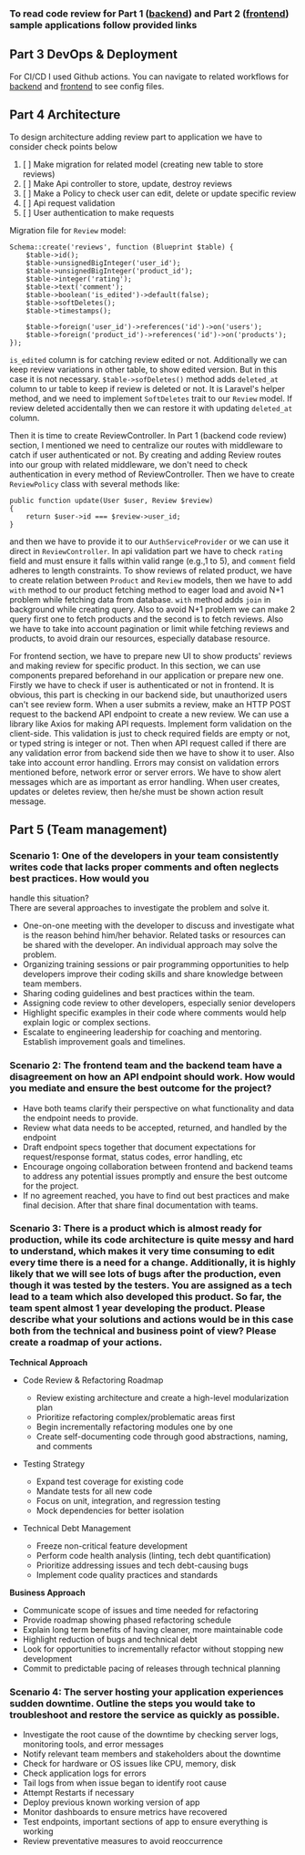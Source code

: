 ### To read code review for Part 1 ([backend](task-blog/README.md)) and Part 2 ([frontend](task-filter/README.md)) sample applications follow provided links

## Part 3 DevOps & Deployment
For CI/CD I used Github actions. You can navigate to related workflows for [backend](task-blog/.github/workflows/deploy.yml) and [frontend](task-filter/.github/workflows/deploy.yml) to see config files.


## Part 4 Architecture
To design architecture adding review part to application we have to consider check points below
1. [ ] Make migration for related model (creating new table to store reviews)
2. [ ] Make Api controller to store, update, destroy reviews
3. [ ] Make a Policy to check user can edit, delete or update specific review
3. [ ] Api request validation
4. [ ] User authentication to make requests

Migration file for `Review` model:
```
Schema::create('reviews', function (Blueprint $table) {
    $table->id();
    $table->unsignedBigInteger('user_id');
    $table->unsignedBigInteger('product_id');
    $table->integer('rating');
    $table->text('comment');
    $table->boolean('is_edited')->default(false);
    $table->softDeletes();
    $table->timestamps();
    
    $table->foreign('user_id')->references('id')->on('users');
    $table->foreign('product_id')->references('id')->on('products');
});
```
`is_edited` column is for catching review edited or not. Additionally we can keep review variations in other table, to show edited version. But in this case it is not necessary.
`$table->sofDeletes()` method adds `deleted_at` column to ur table to keep if review is deleted or not. It is Laravel's helper method, and we need to implement `SoftDeletes` trait to our `Review` model.
If review deleted accidentally then we can restore it with updating `deleted_at` column.

Then it is time to create ReviewController. In Part 1 (backend code review) section, I mentioned we need to centralize our routes with middleware to catch if user authenticated or not.
By creating and adding Review routes into our group with related middleware, we don't need to check authentication in every method of ReviewController.
Then we have to create `ReviewPolicy` class with several methods like:
```
public function update(User $user, Review $review)
{
    return $user->id === $review->user_id;
}
```
and then we have to provide it to our `AuthServiceProvider` or we can use it direct in `ReviewController`.
In api validation part we have to check `rating` field and must ensure it falls within valid range (e.g.,1 to 5), and `comment` field adheres to length constraints.
To show reviews of related product, we have to create relation between `Product` and `Review` models, then we have to add `with` method to our product fetching method to eager load and avoid N+1 problem while fetching data from database.
`with` method adds `join` in background while creating query. Also to avoid N+1 problem we can make 2 query first one to fetch products and the second is to fetch reviews. Also we have to take into account pagination or limit while fetching reviews and products, to avoid
drain our resources, especially database resource.


For frontend section, we have to prepare new UI to show products' reviews and making review for specific product.
In this section, we can use components prepared beforehand in our application or prepare new one.
Firstly we have to check if user is authenticated or not in frontend. It is obvious, this part is checking in our backend side, but
unauthorized users can't see review form.
When a user submits a review, make an HTTP POST request to the backend API endpoint to create a new review. 
We can use a library like Axios for making API requests. 
Implement form validation on the client-side. This validation is just to check required fields are empty or not, or typed string is integer or not.
Then when API request called if there are any validation error from backend side then we have to show it to user. Also take into account error handling. Errors may consist on
validation errors mentioned before, network error or server errors.
We have to show alert messages which are as important as error handling. When user creates, updates or deletes review, then he/she must be shown action result message.


## Part 5 (Team management)
### Scenario 1: One of the developers in your team consistently writes code that lacks proper comments and often neglects best practices. How would you
handle this situation? <br>
There are several approaches to investigate the problem and solve it.
- One-on-one meeting with the developer to discuss and investigate what is the reason behind him/her behavior. Related tasks or resources can be shared with the developer. An individual approach may solve the problem.
- Organizing training sessions or pair programming opportunities to help developers improve their coding skills and share knowledge between team members.
- Sharing coding guidelines and best practices within the team.
- Assigning code review to other developers, especially senior developers
- Highlight specific examples in their code where comments would help explain logic or complex sections.
- Escalate to engineering leadership for coaching and mentoring. Establish improvement goals and timelines.

### Scenario 2: The frontend team and the backend team have a disagreement on how an API endpoint should work. How would you mediate and ensure the best outcome for the project?
- Have both teams clarify their perspective on what functionality and data the endpoint needs to provide.
- Review what data needs to be accepted, returned, and handled by the endpoint
- Draft endpoint specs together that document expectations for request/response format, status codes, error handling, etc
- Encourage ongoing collaboration between frontend and backend teams to address any potential issues promptly and ensure the best outcome for the project.
- If no agreement reached, you have to find out best practices and make final decision. After that share final documentation with teams.

### Scenario 3: There is a product which is almost ready for production, while its code architecture is quite messy and hard to understand, which makes it very time consuming to edit every time there is a need for a change. Additionally, it is highly likely that we will see lots of bugs after the production, even though it was tested by the testers. You are assigned as a tech lead to a team which also developed this product. So far, the team spent almost 1 year developing the product. Please describe what your solutions and actions would be in this case both from the technical and business point of view? Please create a roadmap of your actions.

**Technical Approach**

- Code Review & Refactoring Roadmap
    - Review existing architecture and create a high-level modularization plan
    - Prioritize refactoring complex/problematic areas first
    - Begin incrementally refactoring modules one by one
    - Create self-documenting code through good abstractions, naming, and comments

- Testing Strategy
    - Expand test coverage for existing code
    - Mandate tests for all new code
    - Focus on unit, integration, and regression testing
    - Mock dependencies for better isolation

- Technical Debt Management
    - Freeze non-critical feature development
    - Perform code health analysis (linting, tech debt quantification)
    - Prioritize addressing issues and tech debt-causing bugs
    - Implement code quality practices and standards

**Business Approach**

- Communicate scope of issues and time needed for refactoring
- Provide roadmap showing phased refactoring schedule
- Explain long term benefits of having cleaner, more maintainable code
- Highlight reduction of bugs and technical debt
- Look for opportunities to incrementally refactor without stopping new development
- Commit to predictable pacing of releases through technical planning

### Scenario 4: The server hosting your application experiences sudden downtime. Outline the steps you would take to troubleshoot and restore the service as quickly as possible.

- Investigate the root cause of the downtime by checking server logs, monitoring tools, and error messages
- Notify relevant team members and stakeholders about the downtime
- Check for hardware or OS issues like CPU, memory, disk
- Check application logs for errors
- Tail logs from when issue began to identify root cause
- Attempt Restarts if necessary
- Deploy previous known working version of app
- Monitor dashboards to ensure metrics have recovered
- Test endpoints, important sections of app to ensure everything is working
- Review preventative measures to avoid reoccurrence
